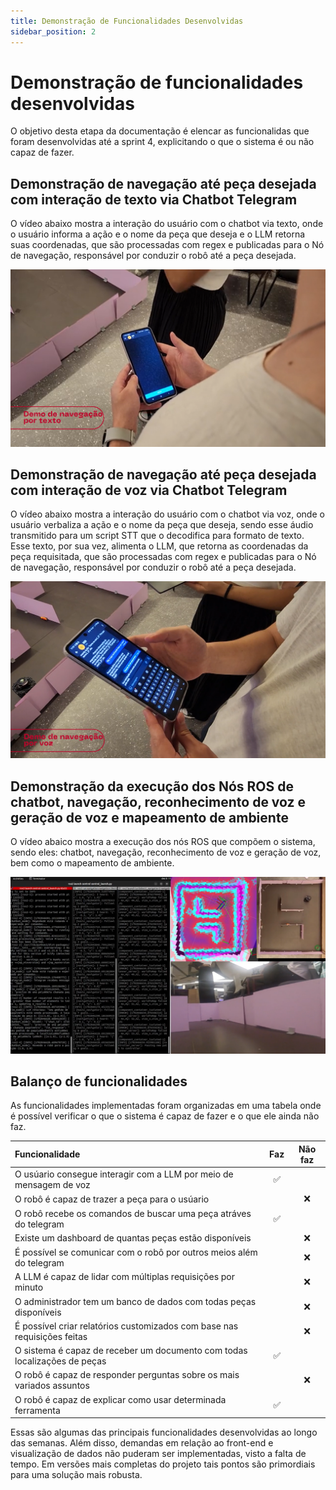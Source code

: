 ```yaml
---
title: Demonstração de Funcionalidades Desenvolvidas 
sidebar_position: 2
---
```


# Demonstração de funcionalidades desenvolvidas

O objetivo desta etapa da documentação é elencar as funcionalidas que foram desenvolvidas até a sprint 4, explicitando o que o sistema é ou não capaz de fazer. 

## Demonstração de navegação até peça desejada com interação de texto via Chatbot Telegram

O vídeo abaixo mostra a interação do usuário com o chatbot via texto, onde o usuário informa a ação e o nome da peça que deseja e o LLM retorna suas coordenadas, que são processadas com regex e publicadas para o Nó de navegação, responsável por conduzir o robô até a peça desejada.


[![Contexto](../../assets/demo_texto.png)](https://drive.google.com/file/d/1KLOUVLUdJwECTekdTZDUmgny6wpbL_ay/view?usp=sharing)

## Demonstração de navegação até peça desejada com interação de voz via Chatbot Telegram

O vídeo abaixo mostra a interação do usuário com o chatbot via voz, onde o usuário verbaliza a ação e o nome da peça que deseja, sendo esse áudio transmitido para um script STT que o decodifica para formato de texto. Esse texto, por sua vez, alimenta o LLM, que retorna as coordenadas da peça requisitada, que são processadas com regex e publicadas para o Nó de navegação, responsável por conduzir o robô até a peça desejada.

[![Contexto](../../assets/demo_voz.png)](https://drive.google.com/file/d/1XMHjLzwHuuOXixDUvYFcf8zVyPVeu0ah/view?usp=sharing)

## Demonstração da execução dos Nós ROS de chatbot, navegação, reconhecimento de voz e geração de voz e mapeamento de ambiente

O vídeo abaico mostra a execução dos nós ROS que compõem o sistema, sendo eles: chatbot, navegação, reconhecimento de voz e geração de voz, bem como o mapeamento de ambiente. 

[![Contexto](../../assets/demo_nos.png)](https://drive.google.com/file/d/13Tc0M26Q8TrH9ogdbSGgF7l7A3W8n6Cg/view?usp=sharing)

## Balanço de funcionalidades

As funcionalidades implementadas foram organizadas em uma tabela onde é possível verificar o que o sistema é capaz de fazer e o que ele ainda não faz.


| **Funcionalidade** | **Faz** | **Não faz** |
| :---         |     :---:      |       :---:  |
| O usúario consegue interagir com a LLM por meio de mensagem de voz |    ✅ 	    |      |
| O robô é capaz de trazer a peça para o usúario     |        | ❌     |
| O robô recebe os comandos de buscar uma peça atráves do telegram      | ✅       |      |
| Existe um dashboard de quantas peças estão disponíveis     |        | ❌     |
| É possível se comunicar com o robô por outros meios além do telegram     |        | ❌     |
| A LLM é capaz de lidar com múltiplas requisições por minuto     |        | ❌     |
| O administrador tem um banco de dados com todas peças disponíveis    |       | ❌     |
| É possível criar relatórios customizados com base nas requisições feitas     |        | ❌     |
| O sistema é capaz de receber um documento com todas localizações de peças     | ✅       |      |
| O robô é capaz de responder perguntas sobre os mais variados assuntos    |        | ❌     |
| O robô é capaz de explicar como usar determinada ferramenta    | ✅       |      |

Essas são algumas das principais funcionalidades desenvolvidas ao longo das semanas. Além disso, demandas em relação ao front-end e visualização de dados não puderam ser implementadas, visto a falta de tempo. Em versões mais completas do projeto tais pontos são primordiais para uma solução mais robusta.